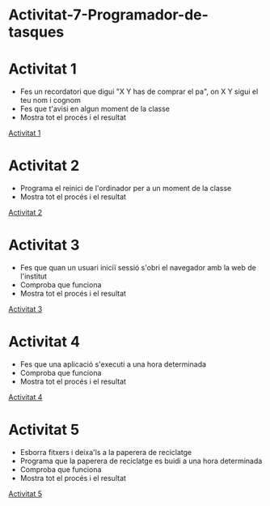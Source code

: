 # Activitat-7-Programador-de-tasques


# Activitat 1
- Fes un recordatori que digui "X Y has de comprar el pa", on X Y sigui el teu nom i cognom
- Fes que t'avisi en algun moment de la classe
- Mostra tot el procés i el resultat

[Activitat 1](activitat1.md)


# Activitat 2
- Programa el reinici de l'ordinador per a un moment de la classe
- Mostra tot el procés i el resultat

[Activitat 2](activitat2.md)



# Activitat 3
- Fes que quan un usuari iniciï sessió s'obri el navegador amb la web de l'institut
- Comproba que funciona
- Mostra tot el procés i el resultat

[Activitat 3](activitat3.md)



# Activitat 4
- Fes que una aplicació s'executi a una hora determinada
- Comproba que funciona
- Mostra tot el procés i el resultat

[Activitat 4](activitat4.md)



# Activitat 5
- Esborra fitxers i deixa'ls a la paperera de reciclatge
- Programa que la paperera de reciclatge es buidi a una hora determinada
- Comproba que funciona
- Mostra tot el procés i el resultat

[Activitat 5](activitat5.md)

  

